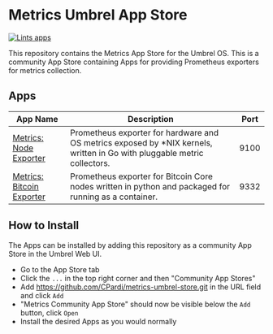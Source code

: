 # Metrics Umbrel App Store

[![Lints apps](https://github.com/CPardi/metrics-umbrel-store/actions/workflows/lint.yml/badge.svg)](https://github.com/CPardi/metrics-umbrel-store/actions/workflows/lint.yml)

This repository contains the Metrics App Store for the Umbrel OS. This is a community App Store containing Apps for
providing Prometheus exporters for metrics collection.

## Apps

| App Name                                                                            | Description                                                                                                              | Port |
|-------------------------------------------------------------------------------------|--------------------------------------------------------------------------------------------------------------------------|------|
| [Metrics: Node Exporter](https://github.com/prometheus/node_exporter)               | Prometheus exporter for hardware and OS metrics exposed by *NIX kernels, written in Go with pluggable metric collectors. | 9100 |
| [Metrics: Bitcoin Exporter](https://github.com/jvstein/bitcoin-prometheus-exporter) | Prometheus exporter for Bitcoin Core nodes written in python and packaged for running as a container.                    | 9332 |

## How to Install

The Apps can be installed by adding this repository as a community App Store in the Umbrel Web UI. 

 - Go to the App Store tab
 - Click the `...` in the top right corner and then "Community App Stores"
 - Add https://github.com/CPardi/metrics-umbrel-store.git in the URL field and click `Add`
 - "Metrics Community App Store" should now be visible below the `Add` button, click `Open`
 - Install the desired Apps as you would normally
